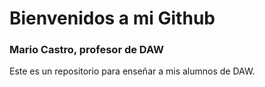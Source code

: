 # Bienvenidos a mi Github
### Mario Castro, profesor de DAW
Este es un repositorio para enseñar a mis alumnos de DAW.
